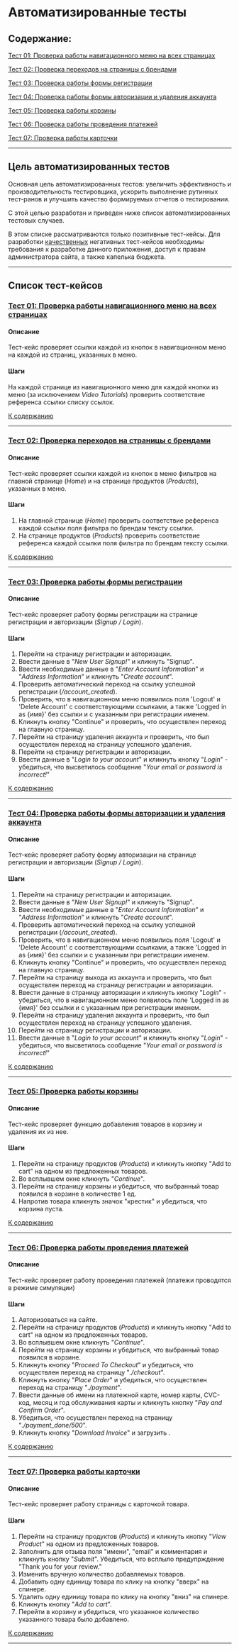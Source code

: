 # Автоматизированные тесты

## Содержание:

[Тест 01: Проверка работы навигационного меню на всех страницах](#тест-01-проверка-работы-навигационного-меню-на-всех-страницах)

[Тест 02: Проверка переходов на страницы с брендами](#тест-02-проверка-переходов-на-страницы-с-брендами)

[Тест 03: Проверка работы формы регистрации](#тест-03-проверка-работы-формы-регистрации)

[Тест 04: Проверка работы формы авторизации и удаления аккаунта](#тест-04-проверка-работы-формы-авторизации-и-удаления-аккаунта)

[Тест 05: Проверка работы корзины](#тест-05-проверка-работы-корзины)

[Тест 06: Проверка работы проведения платежей](#тест-06-проверка-работы-проведения-платежей)

[Тест 07: Проверка работы карточки](#тест-07-проверка-работы-карточки)

___

## Цель автоматизированных тестов

Основная цель автоматизированных тестов: увеличить эффективность и производительность тестировщика, ускорить выполнение рутинных тест-ранов и улучшить качество формируемых отчетов о тестировании.

С этой целью разработан и приведен ниже список автоматизированных тестовых случаев.

В этом списке рассматриваются только позитивные тест-кейсы. Для разработки <ins>качественных</ins> негативных тест-кейсов необходимы требования к разработке данного приложения, доступ к правам администратора сайта, а также капелька бюджета.

___

## Список тест-кейсов

### <ins>Тест 01: Проверка работы навигационного меню на всех страницах</ins>

#### Описание

Тест-кейс проверяет ссылки каждой из кнопок в навигационном меню на каждой из страниц, указанных в меню.

#### Шаги

На каждой странице из навигационного меню для каждой кнопки из меню (за исключением *Video Tutorials*) проверить соответствие референса ссылки списку ссылок.

[К содержанию](#содержание)

___

### <ins>Тест 02: Проверка переходов на страницы с брендами</ins>

#### Описание

Тест-кейс проверяет ссылки каждой из кнопок в меню фильтров на главной странице (*Home*) и на странице продуктов (*Products*), указанных в меню.

#### Шаги

1. На главной странице (*Home*) проверить соответствие референса каждой ссылки поля фильтра по брендам тексту ссылки.
1. На странице продуктов (*Products*) проверить соответствие референса каждой ссылки поля фильтра по брендам тексту ссылки.

[К содержанию](#содержание)

___

### <ins>Тест 03: Проверка работы формы регистрации</ins>

#### Описание

Тест-кейс проверяет работу формы регистрации на странице регистрации и авторизации (*Signup / Login*).

#### Шаги

1. Перейти на страницу регистрации и авторизации.
1. Ввести данные в "*New User Signup!*" и кликнуть "Signup".
1. Ввести необходимые данные в "*Enter Account Information*" и "*Address Information*" и кликнуть "*Create account*".
1. Проверить автоматический переход на ссылку успешной регистрации (*/account_created*).
1. Проверить, что в навигационном меню появились поля 'Logout' и 'Delete Account' с соответствующими ссылками, а также 'Logged in as {имя}' без ссылки и с указанным при регистрации именем.
1. Кликнуть кнопку "Continue" и проверить, что осуществлен переход на главную страницу.
1. Перейти на страницу удаления аккаунта и проверить, что был осуществлен переход на страницу успешного удаления.
1. Перейти на страницу регистрации и авторизации.
1. Ввести данные в "*Login to your account*" и кликнуть кнопку "*Login*" - убедиться, что высветилось сообщение "*Your email or password is incorrect!*"


[К содержанию](#содержание)

___

### <ins>Тест 04: Проверка работы формы авторизации и удаления аккаунта</ins>

#### Описание

Тест-кейс проверяет работу форму авторизации на странице регистрации и авторизации (*Signup / Login*).

#### Шаги

1. Перейти на страницу регистрации и авторизации.
1. Ввести данные в "*New User Signup!*" и кликнуть "Signup".
1. Ввести необходимые данные в "*Enter Account Information*" и "*Address Information*" и кликнуть "*Create account*".
1. Проверить автоматический переход на ссылку успешной регистрации (*/account_created*).
1. Проверить, что в навигационном меню появились поля 'Logout' и 'Delete Account' с соответствующими ссылками, а также 'Logged in as {имя}' без ссылки и с указанным при регистрации именем.
1. Кликнуть кнопку "Continue" и проверить, что осуществлен переход на главную страницу.
1. Перейти на страницу выхода из аккаунта и проверить, что был осуществлен переход на страницу регистрации и авторизации.
1. Ввести данные в страницу авторизации и кликнуть кнопку "*Login*" - убедиться, что в навигационном меню появилось поле 'Logged in as {имя}' без ссылки и с указанным при регистрации именем.
1. Перейти на страницу удаления аккаунта и проверить, что был осуществлен переход на страницу успешного удаления.
1. Перейти на страницу регистрации и авторизации.
1. Ввести данные в "*Login to your account*" и кликнуть кнопку "*Login*" - убедиться, что высветилось сообщение "*Your email or password is incorrect!*"

[К содержанию](#содержание)

___

### <ins>Тест 05: Проверка работы корзины</ins>

#### Описание

Тест-кейс проверяет функцию добавления товаров в корзину и удаления их из нее.

#### Шаги

1. Перейти на страницу продуктов (*Products*) и кликнуть кнопку "Add to cart" на одном из предложенных товаров.
1. Во всплывшем окне кликнуть "*Continue*".
1. Перейти на страницу корзины и убедиться, что выбранный товар появился в корзине в количестве 1 ед.
1. Напротив товара кликнуть значок "крестик" и убедиться, что корзина пуста.

[К содержанию](#содержание)

___

### <ins>Тест 06: Проверка работы проведения платежей</ins>

#### Описание

Тест-кейс проверяет работу проведения платежей (платежи проводятся в режиме симуляции)

#### Шаги

1. Авторизоваться на сайте.
1. Перейти на страницу продуктов (*Products*) и кликнуть кнопку "Add to cart" на одном из предложенных товаров.
1. Во всплывшем окне кликнуть "*Continue*".
1. Перейти на страницу корзины и убедиться, что выбранный товар появился в корзине.
1. Кликнуть кнопку "*Proceed To Checkout*" и убедиться, что осуществлен переход на страницу "*./checkout*".
1. Кликнуть кнопку "*Place Order*" и убедиться, что осуществлен переход на страницу "*./payment*".
1. Ввести данные об имени на платежной карте, номер карты, CVC-код, месяц и год обслуживания карты и кликнуть кнопку "*Pay and Confirm Order*".
1. Убедиться, что осуществлен переход на страницу "*./payment_done/500*".
1. Кликнуть кнопку "*Download Invoice*" и загрузить .

[К содержанию](#содержание)

___

### <ins>Тест 07: Проверка работы карточки</ins>

#### Описание

Тест-кейс проверяет работу страницы с карточкой товара.

#### Шаги

1. Перейти на страницу продуктов (*Products*) и кликнуть кнопку "*View Product*" на одном из предложенных товаров.
1. Заполнить для отзыва поля "имени", "email" и комментария и кликнуть кнопку "*Submit*". Убедиться, что всплыло предупрждение "Thank you for your review."
1. Изменить вручную количество добавляемых товаров.
1. Добавить одну единицу товара по клику на кнопку "вверх" на спинере.
1. Удалить одну единицу товара по клику на кнопку "вниз" на спинере.
1. Кликнуть кнопку "*Add to cart*".
1. Перейти в корзину и убедиться, что указанное количество указанного товара было добавлено.

[К содержанию](#содержание)

___
